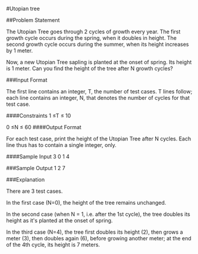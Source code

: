 #Utopian tree

##Problem Statement

The Utopian Tree goes through 2 cycles of growth every year. The first growth cycle occurs during the spring, when it doubles in height. The second growth cycle occurs during the summer, when its height increases by 1 meter.

Now, a new Utopian Tree sapling is planted at the onset of spring. Its height is 1 meter. Can you find the height of the tree after N growth cycles?

###Input Format

The first line contains an integer, T, the number of test cases.
T lines follow; each line contains an integer, N, that denotes the number of cycles for that test case.

####Constraints
1 ≤T ≤ 10

0 ≤N ≤ 60
####Output Format

For each test case, print the height of the Utopian Tree after N cycles. Each line thus has to contain a single integer, only.

####Sample Input
3
0
1
4

###Sample Output
1
2
7

###Explanation

There are 3 test cases.

In the first case (N=0), the height of the tree remains unchanged.

In the second case (when N = 1, i.e. after the 1st cycle), the tree doubles its height as it's planted at the onset of spring.

In the third case (N=4), the tree first doubles its height (2), then grows a meter (3), then doubles again (6), before growing another meter; at the end of the 4th cycle, its height is 7 meters.
